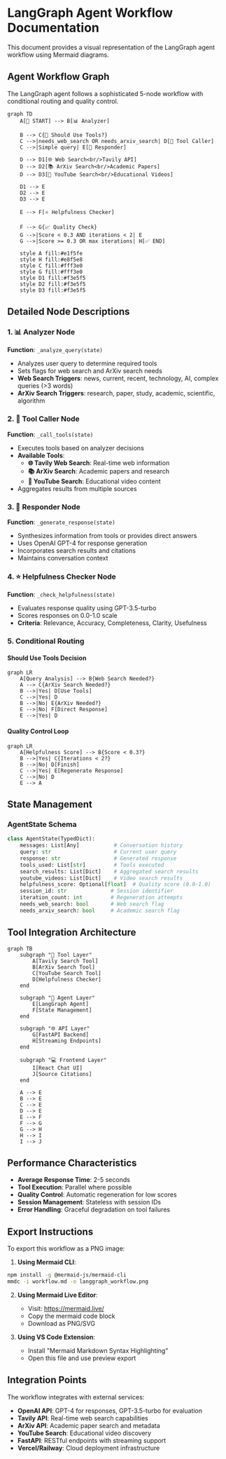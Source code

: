 # LangGraph Agent Workflow Documentation

This document provides a visual representation of the LangGraph agent workflow using Mermaid diagrams.

## Agent Workflow Graph

The LangGraph agent follows a sophisticated 5-node workflow with conditional routing and quality control.

```mermaid
graph TD
    A[🚀 START] --> B[📊 Analyzer]
    
    B --> C{🤔 Should Use Tools?}
    C -->|needs_web_search OR needs_arxiv_search| D[🔧 Tool Caller]
    C -->|Simple query| E[🤖 Responder]
    
    D --> D1[🌐 Web Search<br/>Tavily API]
    D --> D2[📚 ArXiv Search<br/>Academic Papers]
    D --> D3[🎥 YouTube Search<br/>Educational Videos]
    
    D1 --> E
    D2 --> E
    D3 --> E
    
    E --> F[⭐ Helpfulness Checker]
    
    F --> G{📈 Quality Check}
    G -->|Score < 0.3 AND iterations < 2| E
    G -->|Score >= 0.3 OR max iterations| H[✅ END]
    
    style A fill:#e1f5fe
    style H fill:#e8f5e8
    style C fill:#fff3e0
    style G fill:#fff3e0
    style D1 fill:#f3e5f5
    style D2 fill:#f3e5f5
    style D3 fill:#f3e5f5
```

## Detailed Node Descriptions

### 1. 📊 Analyzer Node
**Function**: `_analyze_query(state)`
- Analyzes user query to determine required tools
- Sets flags for web search and ArXiv search needs
- **Web Search Triggers**: news, current, recent, technology, AI, complex queries (>3 words)
- **ArXiv Search Triggers**: research, paper, study, academic, scientific, algorithm

### 2. 🔧 Tool Caller Node  
**Function**: `_call_tools(state)`
- Executes tools based on analyzer decisions
- **Available Tools**:
  - **🌐 Tavily Web Search**: Real-time web information
  - **📚 ArXiv Search**: Academic papers and research
  - **🎥 YouTube Search**: Educational video content
- Aggregates results from multiple sources

### 3. 🤖 Responder Node
**Function**: `_generate_response(state)`
- Synthesizes information from tools or provides direct answers
- Uses OpenAI GPT-4 for response generation
- Incorporates search results and citations
- Maintains conversation context

### 4. ⭐ Helpfulness Checker Node
**Function**: `_check_helpfulness(state)`
- Evaluates response quality using GPT-3.5-turbo
- Scores responses on 0.0-1.0 scale
- **Criteria**: Relevance, Accuracy, Completeness, Clarity, Usefulness

### 5. Conditional Routing

#### Should Use Tools Decision
```mermaid
graph LR
    A[Query Analysis] --> B{Web Search Needed?}
    A --> C{ArXiv Search Needed?}
    B -->|Yes| D[Use Tools]
    C -->|Yes| D
    B -->|No| E{ArXiv Needed?}
    E -->|No| F[Direct Response]
    E -->|Yes| D
```

#### Quality Control Loop
```mermaid
graph LR
    A[Helpfulness Score] --> B{Score < 0.3?}
    B -->|Yes| C{Iterations < 2?}
    B -->|No| D[Finish]
    C -->|Yes| E[Regenerate Response]
    C -->|No| D
    E --> A
```

## State Management

### AgentState Schema
```python
class AgentState(TypedDict):
    messages: List[Any]           # Conversation history
    query: str                    # Current user query
    response: str                 # Generated response
    tools_used: List[str]         # Tools executed
    search_results: List[Dict]    # Aggregated search results
    youtube_videos: List[Dict]    # Video search results
    helpfulness_score: Optional[float]  # Quality score (0.0-1.0)
    session_id: str              # Session identifier
    iteration_count: int         # Regeneration attempts
    needs_web_search: bool       # Web search flag
    needs_arxiv_search: bool     # Academic search flag
```

## Tool Integration Architecture

```mermaid
graph TB
    subgraph "🔧 Tool Layer"
        A[Tavily Search Tool]
        B[ArXiv Search Tool] 
        C[YouTube Search Tool]
        D[Helpfulness Checker]
    end
    
    subgraph "🧠 Agent Layer"
        E[LangGraph Agent]
        F[State Management]
    end
    
    subgraph "🌐 API Layer"
        G[FastAPI Backend]
        H[Streaming Endpoints]
    end
    
    subgraph "💻 Frontend Layer"
        I[React Chat UI]
        J[Source Citations]
    end
    
    A --> E
    B --> E
    C --> E
    D --> E
    E --> F
    F --> G
    G --> H
    H --> I
    I --> J
```

## Performance Characteristics

- **Average Response Time**: 2-5 seconds
- **Tool Execution**: Parallel where possible
- **Quality Control**: Automatic regeneration for low scores
- **Session Management**: Stateless with session IDs
- **Error Handling**: Graceful degradation on tool failures

## Export Instructions

To export this workflow as a PNG image:

1. **Using Mermaid CLI**:
```bash
npm install -g @mermaid-js/mermaid-cli
mmdc -i workflow.md -o langgraph_workflow.png
```

2. **Using Mermaid Live Editor**:
   - Visit: https://mermaid.live/
   - Copy the mermaid code block
   - Download as PNG/SVG

3. **Using VS Code Extension**:
   - Install "Mermaid Markdown Syntax Highlighting"
   - Open this file and use preview export

## Integration Points

The workflow integrates with external services:

- **OpenAI API**: GPT-4 for responses, GPT-3.5-turbo for evaluation
- **Tavily API**: Real-time web search capabilities  
- **ArXiv API**: Academic paper search and metadata
- **YouTube Search**: Educational video discovery
- **FastAPI**: RESTful endpoints with streaming support
- **Vercel/Railway**: Cloud deployment infrastructure